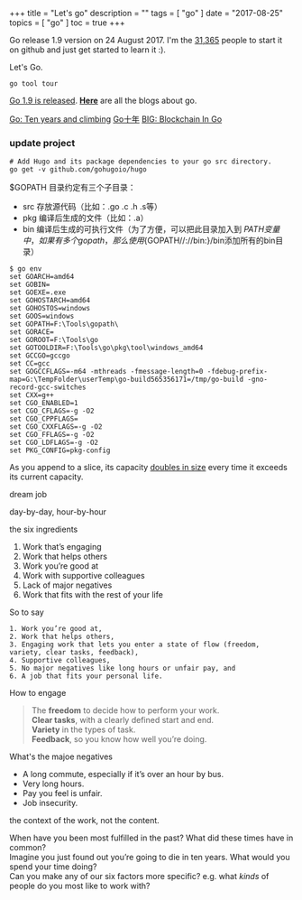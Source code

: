 +++
title = "Let's go"
description = ""
tags = [
    "go"
]
date = "2017-08-25"
topics = [
    "go"
]
toc = true
+++

Go release 1.9 version on 24 August 2017. I'm the [31,365](https://github.com/golang/go/stargazers) people to start it on github and just get started to learn it :). 

Let's Go. 

    go tool tour

[Go 1.9 is released](https://blog.golang.org/go1.9). [**Here**](https://blog.golang.org/index) are all the blogs about go.

[Go: Ten years and climbing](https://commandcenter.blogspot.co.uk/2017/09/go-ten-years-and-climbing.html)
[Go十年](http://tonybai.com/2017/09/24/go-ten-years-and-climbing/)
[BIG: Blockchain In Go](https://jeiwan.cc/tags/blockchain/)

<!--more-->

### update project 

```
# Add Hugo and its package dependencies to your go src directory.
go get -v github.com/gohugoio/hugo
```

$GOPATH 目录约定有三个子目录：

- src 存放源代码（比如：.go .c .h .s等）
- pkg 编译后生成的文件（比如：.a）
- bin 编译后生成的可执行文件（为了方便，可以把此目录加入到 $PATH 变量中，如果有多个gopath，那么使用${GOPATH//://bin:}/bin添加所有的bin目录）

```
$ go env
set GOARCH=amd64
set GOBIN=
set GOEXE=.exe
set GOHOSTARCH=amd64
set GOHOSTOS=windows
set GOOS=windows
set GOPATH=F:\Tools\gopath\
set GORACE=
set GOROOT=F:\Tools\go
set GOTOOLDIR=F:\Tools\go\pkg\tool\windows_amd64
set GCCGO=gccgo
set CC=gcc
set GOGCCFLAGS=-m64 -mthreads -fmessage-length=0 -fdebug-prefix-map=G:\TempFolder\userTemp\go-build565356171=/tmp/go-build -gno-record-gcc-switches
set CXX=g++
set CGO_ENABLED=1
set CGO_CFLAGS=-g -O2
set CGO_CPPFLAGS=
set CGO_CXXFLAGS=-g -O2
set CGO_FFLAGS=-g -O2
set CGO_LDFLAGS=-g -O2
set PKG_CONFIG=pkg-config

```

As you append to a slice, its capacity [doubles in size](https://stackoverflow.com/a/45423692/1087122) every time it exceeds its current capacity.

dream job

day-by-day, hour-by-hour


the six ingredients

1. Work that’s engaging
2. Work that helps others
3. Work you’re good at
4. Work with supportive colleagues
5. Lack of major negatives
6. Work that fits with the rest of your life

So to say 
```
1. Work you’re good at,
2. Work that helps others,
3. Engaging work that lets you enter a state of flow (freedom, variety, clear tasks, feedback),
4. Supportive colleagues,
5. No major negatives like long hours or unfair pay, and
6. A job that fits your personal life.
```

How to engage

>The **freedom** to decide how to perform your work.</br>
>**Clear tasks**, with a clearly defined start and end.</br>
>**Variety** in the types of task.</br>
>**Feedback**, so you know how well you’re doing.</br>

What's the majoe negatives

- A long commute, especially if it’s over an hour by bus.
- Very long hours.
- Pay you feel is unfair.
- Job insecurity.


the context of the work, not the content.

When have you been most fulfilled in the past? What did these times have in common? </br>
Imagine you just found out you’re going to die in ten years. What would you spend your time doing?</br>
Can you make any of our six factors more specific? e.g. what *kinds* of people do you most like to work with?
